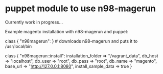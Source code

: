 # puppet module to use n98-magerun

Currently work in progress...

Example magento installation with n98-magerun and puppet:


   class { "n98magerun": } # downloads n98-magerun and puts it to /usr/local/bin

   class { "n98magerun::install":
       installation_folder => "/vagrant_data",
       db_host             => "localhost",
       db_user             => "root",
       db_pass             => "root",
       db_name             => "magento",
       base_url            => "http://127.0.0.1:8080",
       install_sample_data => true
   }
